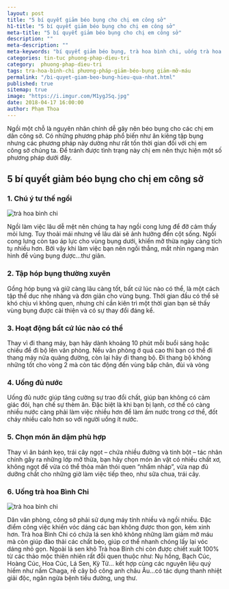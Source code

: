 ```yaml
---
layout: post
title: "5 bí quyết giảm béo bụng cho chị em công sở"
h1-title: "5 bí quyết giảm béo bụng cho chị em công sở"
meta-title: "5 bí quyết giảm béo bụng cho chị em công sở"
description: ""
meta-description: ""
meta-keywords: "bí quyết giảm béo bụng, trà hoa bình chi, uống trà hoa bình chi"
categories: tin-tuc phuong-phap-dieu-tri
category:  phuong-phap-dieu-tri
tags: tra-hoa-binh-chi phương-pháp-giảm-béo-bụng giảm-mỡ-máu
permalink: "/bi-quyet-giam-beo-bung-hieu-qua-nhat.html"
published: true
sitemap: true
image: "https://i.imgur.com/M1ygJSq.jpg"
date: 2018-04-17 16:00:00
author: Phạm Thoa
---
```


Ngồi một chỗ là nguyên nhân chính dễ gây nên béo bụng cho các chị em dân công sở. Có những phương pháp phổ biến như ăn kiêng tập bụng nhưng các phương pháp này dường như rất tốn thời gian đối với chị em công sở chúng ta. Để tránh được tình trạng này chị em nên thực hiện một số phương pháp dưới đây.

## 5 bí quyết giảm béo bụng cho chị em công sở

### 1. Chú ý tư thế ngồi

<img src="https://i.imgur.com/Xvqjx0a.jpg" alt="trà hoa bình chi" class="responsive-img lazy"> 

Ngồi làm việc lâu dễ mệt nên chúng ta hay ngồi cong lưng để đỡ cảm thấy mỏi lưng. Tuy thoải mái nhưng về lâu dài sẽ ảnh hưởng đến cột sống. Ngồi cong lưng còn tạo áp lực cho vùng bụng dưới, khiến mỡ thừa ngày càng tích tụ nhiều hơn. Bởi vậy khi làm việc bạn nên ngồi thẳng, mắt nhìn ngang màn hình để vùng bụng được…thư giãn.
  
### 2. Tập hóp bụng thường xuyên

Gồng hóp bụng và giữ càng lâu càng tốt, bất cứ lúc nào có thể, là một cách tập thể dục nhẹ nhàng và đơn giản cho vùng bụng. Thời gian đầu có thể sẽ khó chịu vì không quen, nhưng chỉ cần kiên trì một thời gian bạn sẽ thấy vùng bụng được cải thiện và có sự thay đổi đáng kể.

### 3. Hoạt động bất cứ lúc nào có thể

Thay vì đi thang máy, bạn hãy dành khoảng 10 phút mỗi buổi sáng hoặc chiều để đi bộ lên văn phòng. Nếu văn phòng ở quá cao thì bạn có thể đi thang máy nửa quãng đường, còn lại hãy đi thang bộ. Đi thang bộ không những tốt cho vòng 2 mà còn tác động đến vùng bắp chân, đùi và vòng 

### 4. Uống đủ nước

Uống đủ nước giúp tăng cường sự trao đổi chất, giúp bạn không có cảm giác đói, hạn chế sự thèm ăn. Đặc biệt là khi bạn bị lạnh, cơ thể có càng nhiều nước càng phải làm việc nhiều hơn để làm ấm nước trong cơ thể, đốt cháy nhiều calo hơn so với người uống ít nước.

### 5. Chọn món ăn dặm phù hợp

Thay vì ăn bánh kẹo, trái cây ngọt – chứa nhiều đường và tinh bột – tác nhân chính gây ra những lớp mỡ thừa, bạn hãy chọn món ăn vặt có nhiều chất xơ, không ngọt để vừa có thể thỏa mãn thói quen “nhấm nháp”, vừa nạp đủ dưỡng chất cho những giờ làm việc tiếp theo, như sữa chua, trái cây.

### 6. Uống trà hoa Bình Chi

<img src="https://i.imgur.com/uLFH6iR.jpg" alt="trà hoa bình chi" class="responsive-img lazy"> 

Dân văn phòng, công sở phải sử dụng máy tính nhiều và ngồi nhiều. Đặc điểm công việc khiến vóc dáng các bạn không được thon gọn, kém xinh hơn. Trà hoa Bình Chi có chứa lá sen khô không những làm giảm mỡ máu mà còn giúp đào thải các chất béo, giúp cơ thể nhanh chóng lấy lại vóc dáng nhỏ gọn.
Ngoài lá sen khô Trà hoa Binh chi còn được chiết xuất 100% từ các  thảo mộc thiên nhiên rất đỗi quen thuộc như: Nụ hồng, Bạch Cúc, Hoàng Cúc, Hoa Cúc, Lá Sen, Kỳ Tử... kết hợp cùng các nguyên liệu quý hiếm như nấm Chaga, rễ cây bồ công anh châu Âu…có tác dụng thanh nhiệt giải độc, ngăn ngừa bệnh tiểu đường, ung thư.
